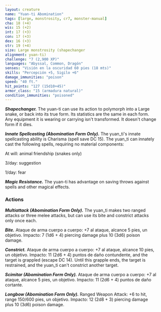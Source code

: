 ```yaml
---
layout: creature
name: "Yuan-ti Abomination"
tags: [large, monstrosity, cr7, monster-manual]
cha: 18 (+4)
wis: 15 (+2)
int: 17 (+3)
con: 17 (+3)
dex: 16 (+3)
str: 19 (+4)
size: Large monstrosity (shapechanger
alignment: yuan-ti)
challenge: "7 (2,900 XP)"
languages: "Abyssal, Common, Dragón"
senses: "Visión en la oscuridad 60 pies (18 mts)"
skills: "Percepción +5, Sigilo +6"
damage_immunities: "poison"
speed: "40 ft."
hit_points: "127 (15d10+45)"
armor_class: "15 (armadura natural)"
condition_immunities: "poisoned"
---
```


***Shapechanger.*** The yuan-ti can use its action to polymorph into a Large snake, or back into its true form. Its statistics are the same in each form. Any equipment it is wearing or carrying isn't transformed. It doesn't change form if it dies.

***Innate Spellcasting (Abomination Form Only).*** The yuan_ti's innate spellcasting ability is Charisma (spell save DC 15). The yuan_ti can innately cast the following spells, requiring no material components:

At will: animal friendship (snakes only)

3/day: suggestion

1/day: fear

***Magic Resistance.*** The yuan-ti has advantage on saving throws against spells and other magical effects.

### Actions

***Multiattack (Abomination Form Only).*** The yuan_ti makes two ranged attacks or three melee attacks, but can use its bite and constrict attacks only once each.

***Bite.*** Ataque de arma cuerpo a cuerpo: +7 al ataque, alcance 5 pies, un objetivo. Impacto: 7 (1d6 + 4) piercing damage plus 10 (3d6) poison damage.

***Constrict.*** Ataque de arma cuerpo a cuerpo: +7 al ataque, alcance 10 pies, un objetivo. Impacto: 11 (2d6 + 4) puntos de daño contundente, and the target is grappled (escape DC 14). Until this grapple ends, the target is restrained, and the yuan_ti can't constrict another target.

***Scimitar (Abomination Form Only).*** Ataque de arma cuerpo a cuerpo: +7 al ataque, alcance 5 pies, un objetivo. Impacto: 11 (2d6 + 4) puntos de daño cortante.

***Longbow (Abomination Form Only).*** Ranged Weapon Attack: +6 to hit, range 150/600 pies, un objetivo. Impacto: 12 (2d8 + 3) piercing damage plus 10 (3d6) poison damage.